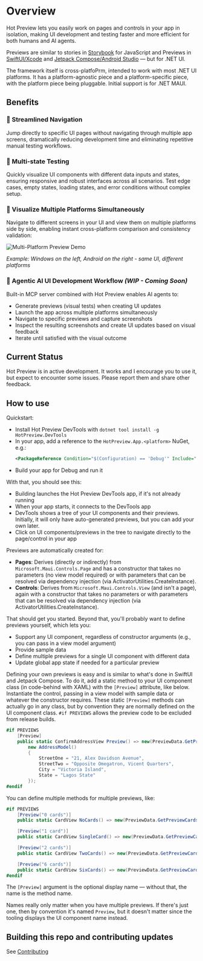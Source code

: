 # Overview

Hot Preview lets you easily work on pages and controls in your app in isolation, making UI development and testing faster and more efficient for both humans and AI agents.

Previews are similar to stories in [Storybook](https://storybook.js.org/) for JavaScript and Previews in
[SwiftUI/Xcode](https://developer.apple.com/documentation/xcode/previewing-your-apps-interface-in-xcode)
and [Jetpack Compose/Android Studio](https://developer.android.com/develop/ui/compose/tooling/previews) — but for .NET UI.

The framework itself is cross-platfoPrm, intended to work with most .NET UI platforms. It has a platform-agnostic piece and a platform-specific piece, with the platform piece being pluggable.
Initial support is for .NET MAUI.

## Benefits

### 🚀 Streamlined Navigation
Jump directly to specific UI pages without navigating through multiple app screens, dramatically reducing development time and eliminating repetitive manual testing workflows.

### 🔄 Multi-state Testing
Quickly visualize UI components with different data inputs and states, ensuring responsive and robust interfaces across all scenarios. Test edge cases, empty states, loading states, and error conditions without complex setup.

### 📱 Visualize Multiple Platforms Simultaneously
Navigate to different screens in your UI and view them on multiple platforms side by side, enabling instant cross-platform comparison and consistency validation:

<img src="images/hot-preview-breakout.mp4" alt="Multi-Platform Preview Demo">

*Example: Windows on the left, Android on the right - same UI, different platforms*

### 🤖 Agentic AI UI Development Workflow *(WIP - Coming Soon)*
Built-in MCP server combined with Hot Preview enables AI agents to:
- Generate previews (visual tests) when creating UI updates
- Launch the app across multiple platforms simultaneously
- Navigate to specific previews and capture screenshots
- Inspect the resulting screenshots and create UI updates based on visual feedback
- Iterate until satisfied with the visual outcome

## Current Status

Hot Preview is in active development. It works and I encourage you to use it, but
expect to encounter some issues. Please report them and share other feedback.

## How to use

Quickstart:

- Install Hot Preview DevTools with `dotnet tool install -g HotPreview.DevTools`
- In your app, add a reference to the `HotPreview.App.<platform>` NuGet, e.g.:
    ```XML
    <PackageReference Condition="$(Configuration) == 'Debug'" Include="HotPreview.App.Maui" Version="..." />
    ```
- Build your app for Debug and run it

With that, you should see this:
- Building launches the Hot Preview DevTools app, if it's not already running
- When your app starts, it connects to the DevTools app
- DevTools shows a tree of your UI components and their previews. Initially, it will only have auto-generated previews, but you can add your own later.
- Click on UI components/previews in the tree to navigate directly to the page/control in your app

Previews are automatically created for:

- **Pages**: Derives (directly or indirectly) from `Microsoft.Maui.Controls.Page` and has a constructor that takes no parameters (no view model required) or with parameters that can be resolved via dependency injection (via ActivatorUtilities.CreateInstance).
- **Controls**: Derives from `Microsoft.Maui.Controls.View` (and isn't a page), again with a constructor that takes no parameters or with parameters that can be resolved via dependency injection (via ActivatorUtilities.CreateInstance).

That should get you started. Beyond that, you'll probably want to define previews yourself, which lets you:

- Support any UI component, regardless of constructor arguments (e.g., you can pass in a view model argument)
- Provide sample data
- Define multiple previews for a single UI component with different data
- Update global app state if needed for a particular preview

Defining your own previews is easy and is similar to what's done in SwiftUI and Jetpack Compose. To do it, add a static method to your UI component class (in code-behind with XAML) with the `[Preview]` attribute, like below. Instantiate the control, passing in a view model with sample data or whatever the constructor requires. These static `[Preview]` methods can actually go in any class, but by convention they are normally defined on the UI component class. `#if PREVIEWS` allows the preview code to be excluded from release builds.

```C#
#if PREVIEWS
    [Preview]
    public static ConfirmAddressView Preview() => new(PreviewData.GetPreviewProducts(1), new DeliveryTypeModel(),
        new AddressModel()
        {
            StreetOne = "21, Alex Davidson Avenue",
            StreetTwo = "Opposite Omegatron, Vicent Quarters",
            City = "Victoria Island",
            State = "Lagos State"
        });
#endif
```

You can define multiple methods for multiple previews, like:

```C#
#if PREVIEWS
    [Preview("0 cards")]
    public static CardView NoCards() => new(PreviewData.GetPreviewCards(0));

    [Preview("1 card")]
    public static CardView SingleCard() => new(PreviewData.GetPreviewCards(1));

    [Preview("2 cards")]
    public static CardView TwoCards() => new(PreviewData.GetPreviewCards(2));

    [Preview("6 cards")]
    public static CardView SixCards() => new(PreviewData.GetPreviewCards(6));
#endif
```

The `[Preview]` argument is the optional display name — without that, the name
is the method name.

Names really only matter when you have multiple previews. If there's just one,
then by convention it's named `Preview`, but it doesn't matter since the tooling
displays the UI component name instead.

## Building this repo and contributing updates

See [Contributing](CONTRIBUTING.md)
